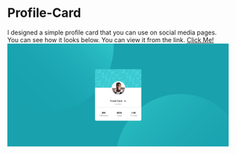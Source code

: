 # Profile-Card
I designed a simple profile card that you can use on social media pages. You can see how it looks below. You can view it from the link.
[Click Me!](https://muazv.github.io/Profile-Card/)
![](https://github.com/MuazV/Profile-Card/blob/master/img/Preview.jpg)
